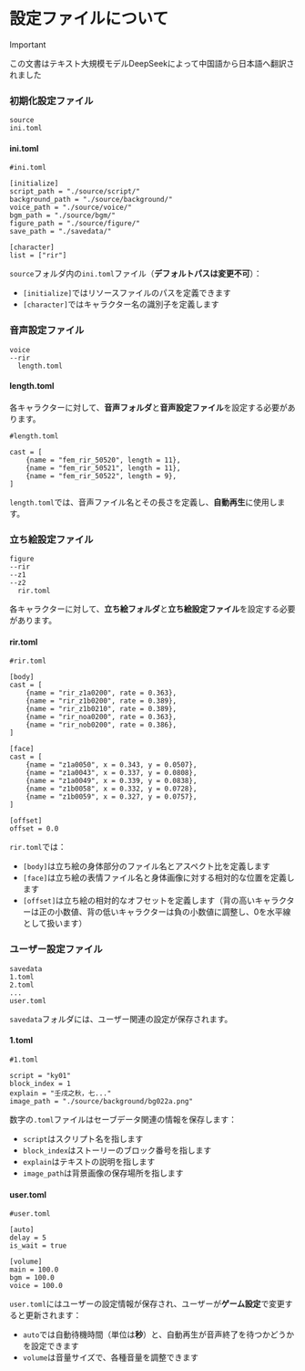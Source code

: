 # 設定ファイルについて

> [!IMPORTANT]
> この文書はテキスト大規模モデルDeepSeekによって中国語から日本語へ翻訳されました

### 初期化設定ファイル

```
source
ini.toml
```

#### ini.toml

```
#ini.toml

[initialize]
script_path = "./source/script/"
background_path = "./source/background/"
voice_path = "./source/voice/"
bgm_path = "./source/bgm/"
figure_path = "./source/figure/"
save_path = "./savedata/"

[character]
list = ["rir"]
```

```source```フォルダ内の```ini.toml```ファイル（**デフォルトパスは変更不可**）：

* ```[initialize]```ではリソースファイルのパスを定義できます
* ```[character]```ではキャラクター名の識別子を定義します

### 音声設定ファイル

```
voice
--rir
  length.toml
```

#### length.toml

各キャラクターに対して、**音声フォルダ**と**音声設定ファイル**を設定する必要があります。

```
#length.toml

cast = [
    {name = "fem_rir_50520", length = 11},
    {name = "fem_rir_50521", length = 11},
    {name = "fem_rir_50522", length = 9},
]
```

```length.toml```では、音声ファイル名とその長さを定義し、**自動再生**に使用します。

### 立ち絵設定ファイル

```
figure
--rir
--z1
--z2
  rir.toml
```

各キャラクターに対して、**立ち絵フォルダ**と**立ち絵設定ファイル**を設定する必要があります。

#### rir.toml

```
#rir.toml

[body]
cast = [
    {name = "rir_z1a0200", rate = 0.363},
    {name = "rir_z1b0200", rate = 0.389},
    {name = "rir_z1b0210", rate = 0.389},
    {name = "rir_noa0200", rate = 0.363},
    {name = "rir_nob0200", rate = 0.386},
]

[face]
cast = [
    {name = "z1a0050", x = 0.343, y = 0.0507},
    {name = "z1a0043", x = 0.337, y = 0.0808},
    {name = "z1a0049", x = 0.339, y = 0.0838},
    {name = "z1b0058", x = 0.332, y = 0.0728},
    {name = "z1b0059", x = 0.327, y = 0.0757},
]

[offset]
offset = 0.0
```


```rir.toml```では：

* ```[body]```は立ち絵の身体部分のファイル名とアスペクト比を定義します
* ```[face]```は立ち絵の表情ファイル名と身体画像に対する相対的な位置を定義します
* ```[offset]```は立ち絵の相対的なオフセットを定義します（背の高いキャラクターは正の小数値、背の低いキャラクターは負の小数値に調整し、0を水平線として扱います）

### ユーザー設定ファイル

```
savedata
1.toml
2.toml
...
user.toml
```

```savedata```フォルダには、ユーザー関連の設定が保存されます。

#### 1.toml

```
#1.toml

script = "ky01"
block_index = 1
explain = "壬戌之秋，七..."
image_path = "./source/background/bg022a.png"
```


数字の```.toml```ファイルはセーブデータ関連の情報を保存します：

* ```script```はスクリプト名を指します
* ```block_index```はストーリーのブロック番号を指します
* ```explain```はテキストの説明を指します
* ```image_path```は背景画像の保存場所を指します

#### user.toml

```
#user.toml

[auto]
delay = 5
is_wait = true

[volume]
main = 100.0
bgm = 100.0
voice = 100.0
```


```user.toml```にはユーザーの設定情報が保存され、ユーザーが**ゲーム設定**で変更すると更新されます：

* ```auto```では自動待機時間（単位は**秒**）と、自動再生が音声終了を待つかどうかを設定できます
* ```volume```は音量サイズで、各種音量を調整できます